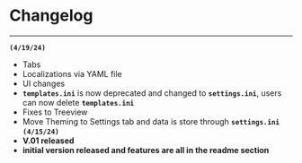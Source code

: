 # Changelog
---
**`(4/19/24)`**
- Tabs
- Localizations via YAML file
- UI changes
- **`templates.ini`** is now deprecated and changed to **`settings.ini`**, users can now delete **`templates.ini`**
- Fixes to Treeview
- Move Theming to Settings tab and data is store through **`settings.ini`**
**`(4/15/24)`**
- **V.01 released**
- **initial version released and features are all in the readme section**
